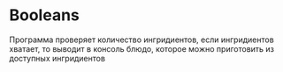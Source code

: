 # Booleans
Программа проверяет количество ингридиентов, если ингридиентов хватает, то выводит в консоль блюдо, которое можно приготовить из доступных ингридиентов
